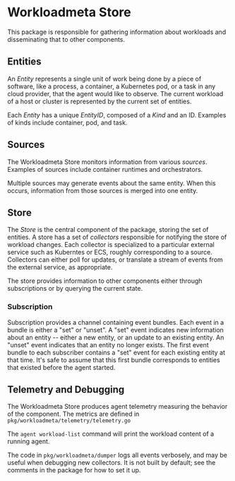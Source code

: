 # Workloadmeta Store

This package is responsible for gathering information about workloads and disseminating that to other components.

## Entities

An _Entity_ represents a single unit of work being done by a piece of software, like a process, a container, a Kubernetes pod, or a task in any cloud provider, that the agent would like to observe.
The current workload of a host or cluster is represented by the current set of entities.

Each _Entity_ has a unique _EntityID_, composed of a _Kind_ and an ID.
Examples of kinds include container, pod, and task.

## Sources

The Workloadmeta Store monitors information from various _sources_. 
Examples of sources include container runtimes and orchestrators.

Multiple sources may generate events about the same entity.
When this occurs, information from those sources is merged into one entity.

## Store

The _Store_ is the central component of the package, storing the set of entities.
A store has a set of _collectors_ responsible for notifying the store of workload changes.
Each collector is specialized to a particular external service such as Kuberntes or ECS, roughly corresponding to a source.
Collectors can either poll for updates, or translate a stream of events from the external service, as appropriate.

The store provides information to other components either through subscriptions or by querying the current state.

### Subscription

Subscription provides a channel containing event bundles.
Each event in a bundle is either a "set" or "unset".
A "set" event indicates new information about an entity -- either a new entity, or an update to an existing entity.
An "unset" event indicates that an entity no longer exists.
The first event bundle to each subscriber contains a "set" event for each existing entity at that time.
It's safe to assume that this first bundle corresponds to entities that existed before the agent started.

## Telemetry and Debugging

The Workloadmeta Store produces agent telemetry measuring the behavior of the component.
The metrics are defined in `pkg/workloadmeta/telemetry/telemetry.go`

The `agent workload-list` command will print the workload content of a running agent.

The code in `pkg/workloadmeta/dumper` logs all events verbosely, and may be useful when debugging new collectors.
It is not built by default; see the comments in the package for how to set it up.
